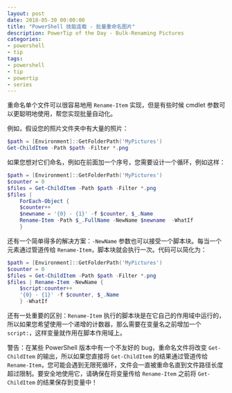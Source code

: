 ```yaml
---
layout: post
date: 2018-05-30 00:00:00
title: "PowerShell 技能连载 - 批量重命名图片"
description: PowerTip of the Day - Bulk-Renaming Pictures
categories:
- powershell
- tip
tags:
- powershell
- tip
- powertip
- series
---
```

重命名单个文件可以很容易地用 `Rename-Item` 实现，但是有些时候 cmdlet 参数可以更聪明地使用，帮您实现批量自动化。

例如，假设您的照片文件夹中有大量的照片：

```powershell
$path = [Environment]::GetFolderPath('MyPictures')
Get-ChildItem -Path $path -Filter *.png
```

如果您想对它们命名，例如在前面加一个序号，您需要设计一个循环，例如这样：

```powershell
$path = [Environment]::GetFolderPath('MyPictures')
$counter = 0
$files = Get-ChildItem -Path $path -Filter *.png
$files |
    ForEach-Object {
    $counter++
    $newname = '{0} - {1}' -f $counter, $_.Name
    Rename-Item -Path $_.FullName -NewName $newname  -WhatIf
    }
```

还有一个简单得多的解决方案：`-NewName` 参数也可以接受一个脚本块。每当一个元素通过管道传给 `Rename-Item`，脚本块就会执行一次。代码可以简化为：

```powershell
$path = [Environment]::GetFolderPath('MyPictures')
$counter = 0
$files = Get-ChildItem -Path $path -Filter *.png
$files | Rename-Item -NewName {
    $script:counter++
    '{0} - {1}' -f $counter, $_.Name
    } -WhatIf
```

还有一处重要的区别：`Rename-Item` 执行的脚本块是在它自己的作用域中运行的，所以如果您希望使用一个递增的计数器，那么需要在变量名之前增加一个 `script:`，这样变量就作用在脚本作用域上。

警告：在某些 PowerShell 版本中有一个不友好的 bug，重命名文件将改变 `Get-ChildItem` 的输出，所以如果您直接将 `Get-ChildItem` 的结果通过管道传给 `Rename-Item`，您可能会遇到无限死循环，文件会一直被重命名直到文件路径长度超过限制。要安全地使用它，请确保在将变量传给 `Rename-Item` 之前将 `Get-ChildItem` 的结果保存到变量中！

<!--本文国际来源：[Bulk-Renaming Pictures](http://community.idera.com/powershell/powertips/b/tips/posts/bulk-renaming-pictures)-->

